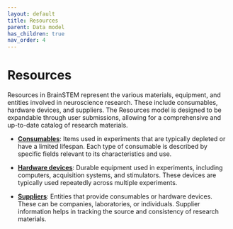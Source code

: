 ```yaml
---
layout: default
title: Resources
parent: Data model
has_children: true
nav_order: 4
---
```


# Resources

Resources in BrainSTEM represent the various materials, equipment, and entities involved in neuroscience research. These include consumables, hardware devices, and suppliers. The Resources model is designed to be expandable through user submissions, allowing for a comprehensive and up-to-date catalog of research materials.

- [**Consumables**]({{site.baseurl}}/datamodel/resources/consumables): Items used in experiments that are typically depleted or have a limited lifespan. Each type of consumable is described by specific fields relevant to its characteristics and use.

- [**Hardware devices**]({{site.baseurl}}/datamodel/resources/hardware_devices): Durable equipment used in experiments, including computers, acquisition systems, and stimulators. These devices are typically used repeatedly across multiple experiments.

- [**Suppliers**]({{site.baseurl}}/datamodel/resources/suppliers): Entities that provide consumables or hardware devices. These can be companies, laboratories, or individuals. Supplier information helps in tracking the source and consistency of research materials.